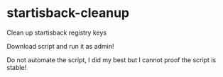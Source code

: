 # startisback-cleanup
Clean up startisback registry keys

Download script and run it as admin!

Do not automate the script, I did my best but I cannot proof the script is stable!
